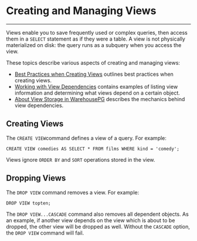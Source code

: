 # Creating and Managing Views
---

Views enable you to save frequently used or complex queries, then access them in a `SELECT` statement as if they were a table. A view is not physically materialized on disk: the query runs as a subquery when you access the view.

These topics describe various aspects of creating and managing views:

-   [Best Practices when Creating Views](ddl-view-best-practices.html) outlines best practices when creating views.
-   [Working with View Dependencies](ddl-view-find-depend.html) contains examples of listing view information and determining what views depend on a certain object.
-   [About View Storage in WarehousePG](ddl-view-storage.html) describes the mechanics behind view dependencies.

## <a id="topic101"></a>Creating Views

The `CREATE VIEW`command defines a view of a query. For example:

```
CREATE VIEW comedies AS SELECT * FROM films WHERE kind = 'comedy';

```

Views ignore `ORDER BY` and `SORT` operations stored in the view.

## <a id="topic102"></a>Dropping Views

The `DROP VIEW` command removes a view. For example:

```
DROP VIEW topten;

```

The `DROP VIEW...CASCADE` command also removes all dependent objects. As an example, if another view depends on the view which is about to be dropped, the other view will be dropped as well. Without the `CASCADE` option, the `DROP VIEW` command will fail.

